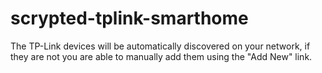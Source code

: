 # scrypted-tplink-smarthome

The TP-Link devices will be automatically discovered on your network, if they are not you are able to manually add them using the "Add New" link.
